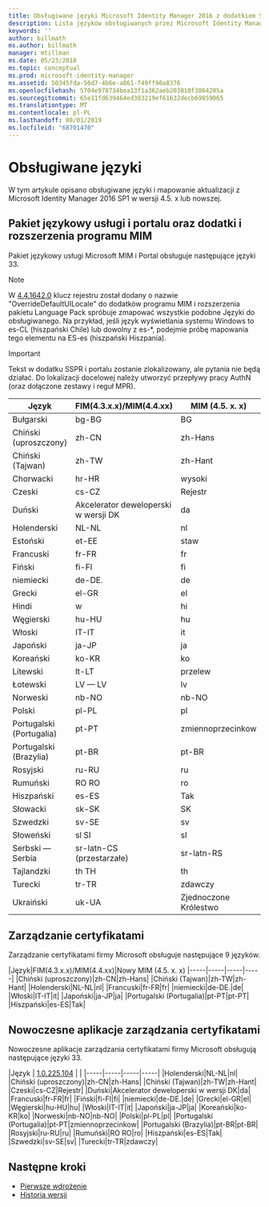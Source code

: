 ```yaml
---
title: Obsługiwane języki Microsoft Identity Manager 2016 z dodatkiem SP1 | Microsoft Docs
description: Lista języków obsługiwanych przez Microsoft Identity Manager 2016 z dodatkiem SP1.
keywords: ''
author: billmath
ms.author: billmath
manager: mtillman
ms.date: 05/23/2018
ms.topic: conceptual
ms.prod: microsoft-identity-manager
ms.assetid: 50345fda-56d7-4b6e-a861-f49ff90a8376
ms.openlocfilehash: 5704e978734bea13f1a362aeb203810f3864205a
ms.sourcegitcommit: 65e11fd639464ed383219ef61632decb69859065
ms.translationtype: MT
ms.contentlocale: pl-PL
ms.lasthandoff: 08/01/2019
ms.locfileid: "68701470"
---
```

# <a name="supported-languages"></a>Obsługiwane języki

W tym artykule opisano obsługiwane języki i mapowanie aktualizacji z Microsoft Identity Manager 2016 SP1 w wersji 4.5. x lub nowszej.

## <a name="mim-service-and-portal-and-add-ins-and-extensions-language-pack"></a>Pakiet językowy usługi i portalu oraz dodatki i rozszerzenia programu MIM 

Pakiet językowy usługi Microsoft MIM i Portal obsługuje następujące języki 33.  

> [!NOTE]
> W [4.4.1642.0](https://support.microsoft.com/en-us/help/4021562/hotfix-rollup-package-build-4-4-1642-0-is-available-for-microsoft) klucz rejestru został dodany o nazwie "OverrideDefaultUILocale" do dodatków programu MIM i rozszerzenia pakietu Language Pack spróbuje zmapować wszystkie podobne Języki do obsługiwanego. Na przykład, jeśli język wyświetlania systemu Windows to es-CL (hiszpański Chile) lub dowolny z es-\*, podejmie próbę mapowania tego elementu na ES-es (hiszpański Hiszpania).

> [!IMPORTANT]
> Tekst w dodatku SSPR i portalu zostanie zlokalizowany, ale pytania nie będą działać. Do lokalizacji docelowej należy utworzyć przepływy pracy AuthN (oraz dołączone zestawy i reguł MPR).

|       Język        | FIM(4.3.x.x)/MIM(4.4.xx) | MIM (4.5. x. x) |
|-----------------------|--------------------------|--------------|
|       Bułgarski       |          bg-BG           |      BG      |
| Chiński (uproszczony)  |          zh-CN           |   zh-Hans    |
|   Chiński (Tajwan)    |          zh-TW           |   zh-Hant    |
|       Chorwacki        |          hr-HR           |      wysoki      |
|         Czeski         |          cs-CZ           |      Rejestr      |
|        Duński         |          Akcelerator deweloperski w wersji DK           |      da      |
|         Holenderski         |          NL-NL           |      nl      |
|       Estoński        |          et-EE           |      staw      |
|        Francuski         |          fr-FR           |      fr      |
|        Fiński        |          fi-FI           |      fi      |
|        niemiecki         |          de-DE.           |      de      |
|         Grecki         |          el-GR           |      el      |
|         Hindi         |          w           |      hi      |
|       Węgierski       |          hu-HU           |      hu      |
|        Włoski        |          IT-IT           |      it      |
|       Japoński        |          ja-JP           |      ja      |
|        Koreański         |          ko-KR           |      ko      |
|      Litewski       |          lt-LT           |      przelew      |
|        Łotewski        |          LV — LV           |      lv      |
|       Norweski       |          nb-NO           |    nb-NO     |
|        Polski         |          pl-PL           |      pl      |
| Portugalski (Portugalia) |          pt-PT           |      zmiennoprzecinkow      |
|  Portugalski (Brazylia)  |          pt-BR           |    pt-BR     |
|        Rosyjski        |          ru-RU           |      ru      |
|       Rumuński        |          RO RO           |      ro      |
|        Hiszpański        |          es-ES           |      Tak      |
|        Słowacki         |          sk-SK           |      SK      |
|        Szwedzki        |          sv-SE           |      sv      |
|       Słoweński       |          sl SI           |      sl      |
|   Serbski — Serbia    |  sr-latn-CS (przestarzałe)  |  sr-latn-RS  |
|         Tajlandzki          |          th TH           |      th      |
|        Turecki        |          tr-TR           |      zdawczy      |
|       Ukraiński       |          uk-UA           |      Zjednoczone Królestwo      |

## <a name="certificate-management"></a>Zarządzanie certyfikatami 
Zarządzanie certyfikatami firmy Microsoft obsługuje następujące 9 języków. 

|Język|FIM(4.3.x.x)/MIM(4.4.xx)|Nowy MIM (4.5. x. x)
|-----|-----|-----|-----|
|Chiński (uproszczony)|zh-CN|zh-Hans|
|Chiński (Tajwan)|zh-TW|zh-Hant|
|Holenderski|NL-NL|nl|
|Francuski|fr-FR|fr|
|niemiecki|de-DE.|de|
|Włoski|IT-IT|it|
|Japoński|ja-JP|ja|
|Portugalski (Portugalia)|pt-PT|pt-PT|
|Hiszpański|es-ES|Tak|

## <a name="certificate-management-modern-application"></a>Nowoczesne aplikacje zarządzania certyfikatami  
Nowoczesne aplikacje zarządzania certyfikatami firmy Microsoft obsługują następujące języki 33. 

|Język | [1.0.225.104](https://www.microsoft.com/en-us/download/details.aspx?id=54954) | |
|-----|-----|-----|-----|
|Holenderski|NL-NL|nl|
|Chiński (uproszczony)|zh-CN|zh-Hans|
|Chiński (Tajwan)|zh-TW|zh-Hant|
|Czeski|cs-CZ|Rejestr|
|Duński|Akcelerator deweloperski w wersji DK|da|
|Francuski|fr-FR|fr|
|Fiński|fi-FI|fi|
|niemiecki|de-DE.|de|
|Grecki|el-GR|el|
|Węgierski|hu-HU|hu|
|Włoski|IT-IT|it|
|Japoński|ja-JP|ja|
|Koreański|ko-KR|ko|
|Norweski|nb-NO|nb-NO|
|Polski|pl-PL|pl|
|Portugalski (Portugalia)|pt-PT|zmiennoprzecinkow|
|Portugalski (Brazylia)|pt-BR|pt-BR|
|Rosyjski|ru-RU|ru|
|Rumuński|RO RO|ro|
|Hiszpański|es-ES|Tak|
|Szwedzki|sv-SE|sv|
|Turecki|tr-TR|zdawczy|

## <a name="next-steps"></a>Następne kroki

- [Pierwsze wdrożenie](microsoft-identity-manager-deploy.md)
- [Historia wersji](reference/version-history.md)
